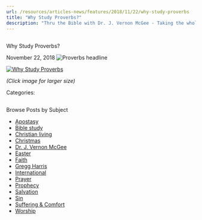 ```yaml
---
url: /resources/articles-news/features/2018/11/22/why-study-proverbs
title: "Why Study Proverbs?"
description: "Thru the Bible with Dr. J. Vernon McGee - Taking the whole Word to the whole world"
---
```







## 
 Why Study Proverbs?


November 22, 2018
![Proverbs headline](https://ttb.org/images/default-source/Why-Study/proverbs-headline.jpg?sfvrsn=7b381e16_0 "Proverbs headline")




[![Why Study Proverbs](/images/default-source/Why-Study/why-study-proverbs.jpg?sfvrsn=6c381e16_0&MaxWidth=500&MaxHeight=&ScaleUp=false&Quality=High&Method=ResizeFitToAreaArguments&Signature=7EFBCE33483C81DFE08FF9CCA8ED0014E007064F "Why Study Proverbs")](/images/default-source/Why-Study/why-study-proverbs.jpg?sfvrsn=6c381e16_0)  

*(Click image for larger size)*

Categories: 









## 
 Browse Posts by Subject


* [Apostasy](/resources/articles-news/-in-tags/tags/Apostasy)
* [Bible study](/resources/articles-news/-in-tags/tags/Bible-study)
* [Christian living](/resources/articles-news/-in-tags/tags/Christian-living)
* [Christmas](/resources/articles-news/-in-tags/tags/Christmas)
* [Dr. J. Vernon McGee](/resources/articles-news/-in-tags/tags/Dr-J-Vernon-McGee)
* [Easter](/resources/articles-news/-in-tags/tags/easter)
* [Faith](/resources/articles-news/-in-tags/tags/Faith)
* [Gregg Harris](/resources/articles-news/-in-tags/tags/Gregg-Harris)
* [International](/resources/articles-news/-in-tags/tags/International)
* [Prayer](/resources/articles-news/-in-tags/tags/prayer)
* [Prophecy](/resources/articles-news/-in-tags/tags/Prophecy)
* [Salvation](/resources/articles-news/-in-tags/tags/Salvation)
* [Sin](/resources/articles-news/-in-tags/tags/sin)
* [Suffering & Comfort](/resources/articles-news/-in-tags/tags/Suffering-Comfort)
* [Worship](/resources/articles-news/-in-tags/tags/worship)






